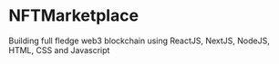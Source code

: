 # NFTMarketplace
Building full fledge web3 blockchain using ReactJS, NextJS, NodeJS, HTML, CSS and Javascript
